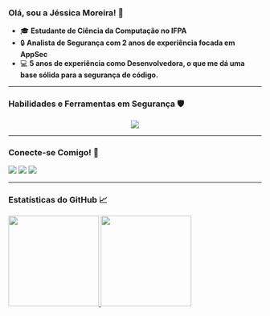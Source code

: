 ### Olá, sou a Jéssica Moreira! 👋

* 🎓 **Estudante de Ciência da Computação no IFPA**
* 🔒 **Analista de Segurança com 2 anos de experiência focada em AppSec**
* 💻 **5 anos de experiência como Desenvolvedora, o que me dá uma base sólida para a segurança de código.**

---

### Habilidades e Ferramentas em Segurança 🛡️

<div align="center">
  <img src="https://skillicons.dev/icons?i=python,bash,git,docker,kali,burp,nmap,wireshark" />
</div>

---

### Conecte-se Comigo! 💬

<div>
  <a href="https://www.linkedin.com/in/j%C3%A9ssica-moreira-079071225" target="_blank"><img src="https://img.shields.io/badge/-LinkedIn-%230077B5?style=for-the-badge&logo=linkedin&logoColor=white" target="_blank"></a>
  <a href="mailto:jessicamakani@gmail.com"><img src="https://img.shields.io/badge/-Gmail-%23333?style=for-the-badge&logo=gmail&logoColor=white" target="_blank"></a>
  <a href="https://github.com/jesmoreira"><img src="https://img.shields.io/badge/GitHub-100000?style=for-the-badge&logo=github&logoColor=white" target="_blank"></a>
</div>

---

### Estatísticas do GitHub 📈

<div>
  <a href="https://github.com/jesmoreira">
    <img height="180em" src="https://github-readme-stats.vercel.app/api?username=jesmoreira&show_icons=true&theme=dark&include_all_commits=true&count_private=true"/>
    <img height="180em" src="https://github-readme-stats.vercel.app/api/top-langs/?username=jesmoreira&layout=compact&langs_count=7&theme=dark"/>
  </a>
</div>
